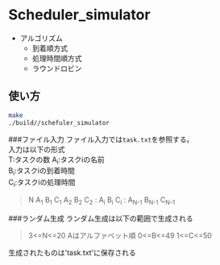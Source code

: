 # Scheduler_simulator
- アルゴリズム
  - 到着順方式
  - 処理時間順方式
  - ラウンドロビン

## 使い方
```bash
make
./build//schefuler_simulator
```
###ファイル入力
ファイル入力では`task.txt`を参照する。  
入力は以下の形式  
T:タスクの数
A<sub>i</sub>:タスクiの名前  
B<sub>i</sub>:タスクiの到着時間  
C<sub>i</sub>:タスクiの処理時間  
>N
>A<sub>1</sub> B<sub>1</sub> C<sub>1</sub>
>A<sub>2</sub> B<sub>2</sub> C<sub>2</sub>
>:
>A<sub>i</sub> B<sub>i</sub> C<sub>i</sub>
>:
>A<sub>N-1</sub> B<sub>N-1</sub> C<sub>N-1</sub>  

###ランダム生成
ランダム生成は以下の範囲で生成される
>3<=N<=20
>Aはアルファベット順
>0<=B<=49
>1<=C<=50  

生成されたものは'task.txt'に保存される